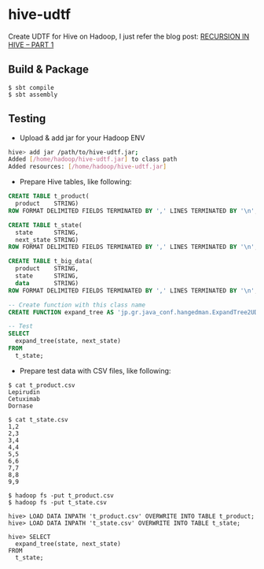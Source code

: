 # hive-udtf

Create UDTF for Hive on Hadoop, I just refer the blog post: [RECURSION IN HIVE – PART 1](https://www.pythian.com/blog/recursion-in-hive/)

## Build & Package

```
$ sbt compile
$ sbt assembly
```

## Testing

* Upload & add jar for your Hadoop ENV

```sh
hive> add jar /path/to/hive-udtf.jar;
Added [/home/hadoop/hive-udtf.jar] to class path
Added resources: [/home/hadoop/hive-udtf.jar]
```

* Prepare Hive tables, like following:

```sql
CREATE TABLE t_product(
  product    STRING)
ROW FORMAT DELIMITED FIELDS TERMINATED BY ',' LINES TERMINATED BY '\n';

CREATE TABLE t_state(
  state      STRING,
  next_state STRING)
ROW FORMAT DELIMITED FIELDS TERMINATED BY ',' LINES TERMINATED BY '\n';

CREATE TABLE t_big_data(
  product    STRING,
  state      STRING,
  data       STRING)
ROW FORMAT DELIMITED FIELDS TERMINATED BY ',' LINES TERMINATED BY '\n';

-- Create function with this class name
CREATE FUNCTION expand_tree AS 'jp.gr.java_conf.hangedman.ExpandTree2UDTF';

-- Test
SELECT
  expand_tree(state, next_state)
FROM
  t_state;
```

* Prepare test data with CSV files, like following:

```
$ cat t_product.csv
Lepirudin
Cetuximab
Dornase

$ cat t_state.csv
1,2
2,3
3,4
4,4
5,5
6,6
7,7
8,8
9,9

$ hadoop fs -put t_product.csv
$ hadoop fs -put t_state.csv

hive> LOAD DATA INPATH 't_product.csv' OVERWRITE INTO TABLE t_product;
hive> LOAD DATA INPATH 't_state.csv' OVERWRITE INTO TABLE t_state;

hive> SELECT
  expand_tree(state, next_state)
FROM
  t_state;

```